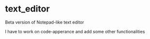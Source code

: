 # text_editor

Beta version of Notepad-like text editor

I have to work on code-apperance and add some other functionalities
